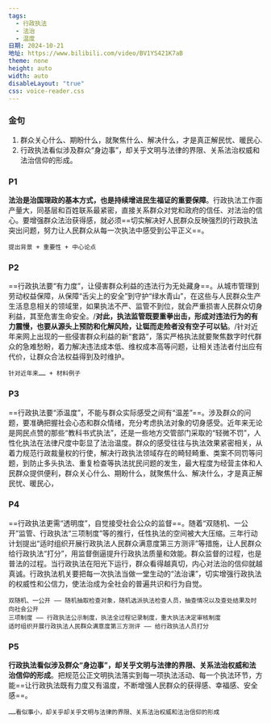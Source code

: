 ```yaml
---
tags:
  - 行政执法
  - 法治
  - 温度
日期: 2024-10-21
地址: https://www.bilibili.com/video/BV1YS421K7aB
theme: none
height: auto
width: auto
disableLayout: "true"
css: voice-reader.css
---
```


### 金句

1. 群众关心什么、期盼什么，就聚焦什么、解决什么，才是真正解民忧、暖民心.
2. 行政执法看似涉及群众“身边事”，却关乎文明与法律的界限、关系法治权威和法治信仰的形成。

### P1

**法治是治国理政的基本方式，也是持续增进民生福证的重要保障**。行政执法工作面产量大，同基层和百姓联系最紧密，直接关系群众对党和政府的信任、对法治的信心。要增强群众法治获得感，就必须==切实解决好人民群众反映强烈的行政执法突出问题，努力让人民群众从每一次执法中感受到公平正义==。

	提出背景 + 重要性 + 中心论点
### P2

==行政执法要“有力度”，让侵害群众利益的违法行为无处藏身==。从城市管理到劳动权益保障，从保障“舌尖上的安全”到守护“绿水青山”，在这些与人民群众生产生活息息相关的领域里，如果执法不严、监管不到位，就会严重损害人民群众切身利益，其至危害生命安全。/**对此，执法监管既要重拳出击，形成对违法行为的有力震慢，也要从源头上预防和化解风险，让铤而走险者没有空子可以钻**。/针对近年来网上出现的一些侵害群众利益的新“套路”，落实严格执法就要聚焦数字时代群众的急难愁盼，着力解决违法成本低、维权成本高等问题，让相关违法者付出应有代价，让群众合法权益得到及时维护。

	针对近年来…… + 材料例子
### P3

==行政执法要“添温度”，不能与群众实际感受之间有“温差”==。涉及群众的问题，要准确把握社会心态和群众情绪，充分考虑执法对象的切身感受。近年来无论是网民点赞的那些“教科书式执法”，还是一些地方交管部门采取的“轻微不罚”，人性化执法在法律尺度中彰显了法治温度。群众的感受往往与执法效果紧密相关，从着力规范行政裁量权的行使，解决行政执法领域存在的畸轻畸重、类案不同罚等问题，到防止多头执法、重复检查等执法扰民问题的发生，最大程度为经营主体和人民群众提供便利，群众关心什么、期盼什么，就聚焦什么、解决什么，才是真正解民忧、暖民心，

	
### P4

==行政执法更需“透明度”，自觉接受社会公众的监督==。随着“双随机、一公开”监管、行政执法“三项制度”等的推行，任性执法的空间被大大压缩。三年行动计划提出“适时组织开展行政执法人民群众满意度第三方测评”等措施，让人民群众给行政执法“打分”，用监督倒逼提升行政执法质量和效能。群众监督的过程，也是普法的过程。当行政执法在阳光下运行，群众看得越真切，内心对法治的信仰就越真诚。行政执法机关要把每一次执法当做一堂生动的“法治课”，切实增强行政执法的权威性和公信力，使法治成为全社会的普遍共识和行为自觉。

	双随机、一公开 —— 随机抽取检查对象，随机选派执法检查人员，抽查情况以及查处结果及时向社会公开
	三项制度 —— 行政执法公示制度，执法全过程记录制度，重大执法决定审核制度
	适时组织开展行政执法人民群众满意度第三方测评 —— 给行政执法人员打分
### P5

**行政执法看似涉及群众“身边事”，却关乎文明与法律的界限、关系法治权威和法治信仰的形成**。把规范公正文明执法落实到每一项执法活动、每一个执法环节，方能==让行政执法既有力度又有温度，不断增强人民群众的获得感、幸福感、安全感==。

	……看似事小，却关乎却关乎文明与法律的界限、关系法治权威和法治信仰的形成

